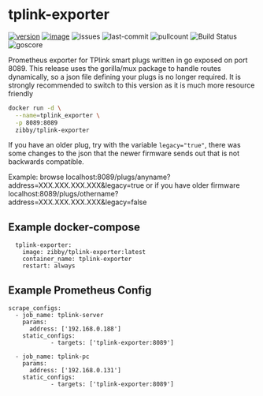 # tplink-exporter
[![version](https://images.microbadger.com/badges/version/zibby/tplink-exporter.svg)](https://microbadger.com/images/zibby/tplink-exporter) [![image](https://images.microbadger.com/badges/image/zibby/tplink-exporter.svg)](https://microbadger.com/images/zibby/tplink-exporter) ![issues](https://img.shields.io/github/issues-raw/Zibby/tplink-exporter/master.svg) ![last-commit](https://img.shields.io/github/last-commit/Zibby/tplink-exporter.svg) ![pullcount](https://img.shields.io/docker/pulls/zibby/tplink-exporter.svg) ![Build Status](https://jenkins.zibbytechnology.ddns.net/job/tplink-exporter/job/master/badge/icon) ![goscore](https://goreportcard.com/badge/github.com/Zibby/tplink-exporter)

Prometheus exporter for TPlink smart plugs written in go exposed on port 8089. This release uses the gorilla/mux package to handle routes dynamically, so a json file defining your plugs is no longer required. It is strongly recommended to switch to this version as it is much more resource friendly

~~~bash
docker run -d \
  --name=tplink_exporter \
  -p 8089:8089
  zibby/tplink-exporter
~~~

If you have an older plug, try with the variable `legacy="true"`, there was some changes to the json that the newer firmware sends out that is not backwards compatible.


Example:
browse localhost:8089/plugs/anyname?address=XXX.XXX.XXX.XXX&legacy=true 
or if you have older firmware 
localhost:8089/plugs/othername?address=XXX.XXX.XXX.XXX&legacy=false

## Example docker-compose

~~~docker
  tplink-exporter:
    image: zibby/tplink-exporter:latest
    container_name: tplink-exporter
    restart: always
~~~

## Example Prometheus Config

~~~
scrape_configs:
  - job_name: tplink-server
    params:
      address: ['192.168.0.188']
    static_configs:
            - targets: ['tplink-exporter:8089']

  - job_name: tplink-pc
    params:
      address: ['192.168.0.131']
    static_configs:
            - targets: ['tplink-exporter:8089']
~~~
